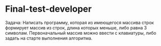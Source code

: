 # Final-test-developer
Задача:
Написать программу, которая из имеющегося массива строк формирует массив из строк, длина которых меньше, либо равна 3 символам. Первоначальный массив можно 
ввести с клавиатуры, либо задать на старте выполнения алгоритма.

